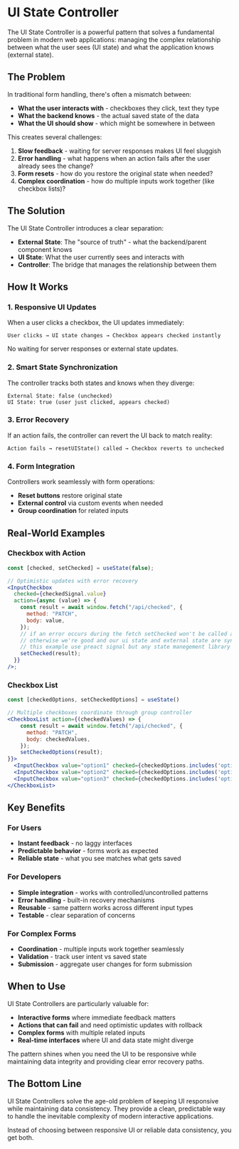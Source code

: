 # UI State Controller

The UI State Controller is a powerful pattern that solves a fundamental problem in modern web applications: managing the complex relationship between what the user sees (UI state) and what the application knows (external state).

## The Problem

In traditional form handling, there's often a mismatch between:

- **What the user interacts with** - checkboxes they click, text they type
- **What the backend knows** - the actual saved state of the data
- **What the UI should show** - which might be somewhere in between

This creates several challenges:

1. **Slow feedback** - waiting for server responses makes UI feel sluggish
2. **Error handling** - what happens when an action fails after the user already sees the change?
3. **Form resets** - how do you restore the original state when needed?
4. **Complex coordination** - how do multiple inputs work together (like checkbox lists)?

## The Solution

The UI State Controller introduces a clear separation:

- **External State**: The "source of truth" - what the backend/parent component knows
- **UI State**: What the user currently sees and interacts with
- **Controller**: The bridge that manages the relationship between them

## How It Works

### 1. Responsive UI Updates

When a user clicks a checkbox, the UI updates immediately:

```
User clicks → UI state changes → Checkbox appears checked instantly
```

No waiting for server responses or external state updates.

### 2. Smart State Synchronization

The controller tracks both states and knows when they diverge:

```
External State: false (unchecked)
UI State: true (user just clicked, appears checked)
```

### 3. Error Recovery

If an action fails, the controller can revert the UI back to match reality:

```
Action fails → resetUIState() called → Checkbox reverts to unchecked
```

### 4. Form Integration

Controllers work seamlessly with form operations:

- **Reset buttons** restore original state
- **External control** via custom events when needed
- **Group coordination** for related inputs

## Real-World Examples

### Checkbox with Action

```jsx
const [checked, setChecked] = useState(false);

// Optimistic updates with error recovery
<InputCheckbox
  checked={checkedSignal.value}
  action={async (value) => {
    const result = await window.fetch("/api/checked", {
      method: "PATCH",
      body: value,
    });
    // if an error occurs during the fetch setChecked won't be called and checkbox state is reverted
    // otherwise we're good and our ui state and external state are synced
    // this example use preact signal but any state manegement library works
    setChecked(result);
  }}
/>;
```

### Checkbox List

```jsx
const [checkedOptions, setCheckedOptions] = useState()

// Multiple checkboxes coordinate through group controller
<CheckboxList action={(checkedValues) => {
    const result = await window.fetch("/api/checked", {
      method: "PATCH",
      body: checkedValues,
    });
    setCheckedOptions(result);
}}>
  <InputCheckbox value="option1" checked={checkedOptions.includes('option1')} />
  <InputCheckbox value="option2" checked={checkedOptions.includes('option2')} />
  <InputCheckbox value="option3" checked={checkedOptions.includes('option3')} />
</CheckboxList>
```

## Key Benefits

### For Users

- **Instant feedback** - no laggy interfaces
- **Predictable behavior** - forms work as expected
- **Reliable state** - what you see matches what gets saved

### For Developers

- **Simple integration** - works with controlled/uncontrolled patterns
- **Error handling** - built-in recovery mechanisms
- **Reusable** - same pattern works across different input types
- **Testable** - clear separation of concerns

### For Complex Forms

- **Coordination** - multiple inputs work together seamlessly
- **Validation** - track user intent vs saved state
- **Submission** - aggregate user changes for form submission

## When to Use

UI State Controllers are particularly valuable for:

- **Interactive forms** where immediate feedback matters
- **Actions that can fail** and need optimistic updates with rollback
- **Complex forms** with multiple related inputs
- **Real-time interfaces** where UI and data state might diverge

The pattern shines when you need the UI to be responsive while maintaining data integrity and providing clear error recovery paths.

## The Bottom Line

UI State Controllers solve the age-old problem of keeping UI responsive while maintaining data consistency. They provide a clean, predictable way to handle the inevitable complexity of modern interactive applications.

Instead of choosing between responsive UI or reliable data consistency, you get both.
